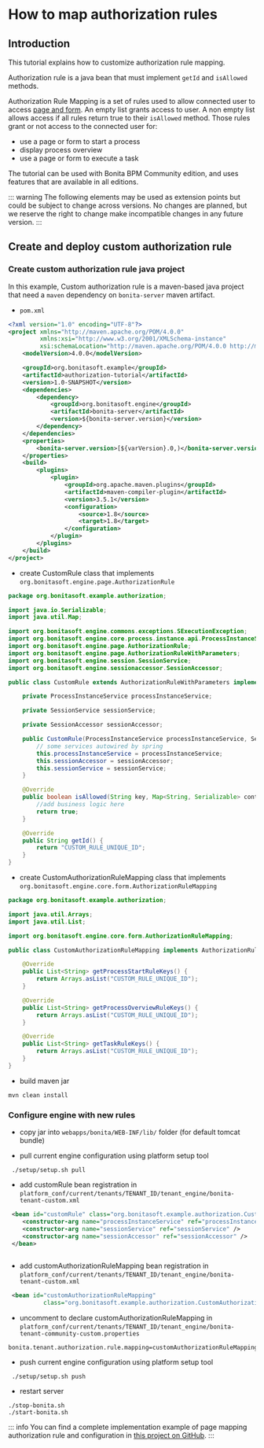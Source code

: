 # How to map authorization rules

## Introduction

This tutorial explains how to customize authorization rule mapping.

Authorization rule is a java bean that must implement `getId` and `isAllowed` methods.

Authorization Rule Mapping is a set of rules used to allow connected user to access [page and form](page-and-form-development-overview.md). An empty list grants access to user. A non empty list allows access if all rules return true to their `isAllowed` method. Those rules grant or not access to the connected user for:
  * use a page or form to start a process
  * display process overview
  * use a page or form to execute a task

The tutorial can be used with Bonita BPM Community edition, and uses features that are available in all editions.

::: warning
The following elements may be used as extension points but could be subject to change across versions. No changes are planned, but we reserve the right to change make incompatible changes in any future version.
:::

## Create and deploy custom authorization rule

### Create custom authorization rule java project

In this example, Custom authorization rule is a maven-based java project that need a `maven` dependency on `bonita-server` maven artifact.

* `pom.xml`

```xml
<?xml version="1.0" encoding="UTF-8"?>
<project xmlns="http://maven.apache.org/POM/4.0.0"
         xmlns:xsi="http://www.w3.org/2001/XMLSchema-instance"
         xsi:schemaLocation="http://maven.apache.org/POM/4.0.0 http://maven.apache.org/xsd/maven-4.0.0.xsd">
    <modelVersion>4.0.0</modelVersion>

    <groupId>org.bonitasoft.example</groupId>
    <artifactId>authorization-tutorial</artifactId>
    <version>1.0-SNAPSHOT</version>
    <dependencies>
        <dependency>
            <groupId>org.bonitasoft.engine</groupId>
            <artifactId>bonita-server</artifactId>
            <version>${bonita-server.version}</version>
        </dependency>
    </dependencies>
    <properties>
        <bonita-server.version>[${varVersion}.0,)</bonita-server.version>
    </properties>
    <build>
        <plugins>
            <plugin>
                <groupId>org.apache.maven.plugins</groupId>
                <artifactId>maven-compiler-plugin</artifactId>
                <version>3.5.1</version>
                <configuration>
                    <source>1.8</source>
                    <target>1.8</target>
                </configuration>
            </plugin>
        </plugins>
    </build>
</project>
```

* create CustomRule class that implements `org.bonitasoft.engine.page.AuthorizationRule`

```java
package org.bonitasoft.example.authorization;

import java.io.Serializable;
import java.util.Map;

import org.bonitasoft.engine.commons.exceptions.SExecutionException;
import org.bonitasoft.engine.core.process.instance.api.ProcessInstanceService;
import org.bonitasoft.engine.page.AuthorizationRule;
import org.bonitasoft.engine.page.AuthorizationRuleWithParameters;
import org.bonitasoft.engine.session.SessionService;
import org.bonitasoft.engine.sessionaccessor.SessionAccessor;

public class CustomRule extends AuthorizationRuleWithParameters implements AuthorizationRule {

    private ProcessInstanceService processInstanceService;

    private SessionService sessionService;

    private SessionAccessor sessionAccessor;

    public CustomRule(ProcessInstanceService processInstanceService, SessionService sessionService, SessionAccessor sessionAccessor) {
        // some services autowired by spring
        this.processInstanceService = processInstanceService;
        this.sessionAccessor = sessionAccessor;
        this.sessionService = sessionService;
    }

    @Override
    public boolean isAllowed(String key, Map<String, Serializable> context) throws SExecutionException {
        //add business logic here
        return true;
    }

    @Override
    public String getId() {
        return "CUSTOM_RULE_UNIQUE_ID";
    }
}

```

* create CustomAuthorizationRuleMapping class that implements `org.bonitasoft.engine.core.form.AuthorizationRuleMapping`

```java
package org.bonitasoft.example.authorization;

import java.util.Arrays;
import java.util.List;

import org.bonitasoft.engine.core.form.AuthorizationRuleMapping;

public class CustomAuthorizationRuleMapping implements AuthorizationRuleMapping {

    @Override
    public List<String> getProcessStartRuleKeys() {
        return Arrays.asList("CUSTOM_RULE_UNIQUE_ID");
    }

    @Override
    public List<String> getProcessOverviewRuleKeys() {
        return Arrays.asList("CUSTOM_RULE_UNIQUE_ID");
    }

    @Override
    public List<String> getTaskRuleKeys() {
        return Arrays.asList("CUSTOM_RULE_UNIQUE_ID");
    }
}

```

* build maven jar

```
mvn clean install
```

### Configure engine with new rules

* copy jar into `webapps/bonita/WEB-INF/lib/` folder (for default tomcat bundle)

* pull current engine configuration using platform setup tool

```
 ./setup/setup.sh pull  
```

* add customRule bean registration in `platform_conf/current/tenants/TENANT_ID/tenant_engine/bonita-tenant-custom.xml`

```xml
 <bean id="customRule" class="org.bonitasoft.example.authorization.CustomRule">
    <constructor-arg name="processInstanceService" ref="processInstanceService" />
    <constructor-arg name="sessionService" ref="sessionService" />
    <constructor-arg name="sessionAccessor" ref="sessionAccessor" />
 </bean>         
 
```

* add customAuthorizationRuleMapping bean registration in `platform_conf/current/tenants/TENANT_ID/tenant_engine/bonita-tenant-custom.xml`

```xml
 <bean id="customAuthorizationRuleMapping"
          class="org.bonitasoft.example.authorization.CustomAuthorizationRuleMapping"/>
```

* uncomment to declare customAuthorizationRuleMapping in `platform_conf/current/tenants/TENANT_ID/tenant_engine/bonita-tenant-community-custom.properties`

```
bonita.tenant.authorization.rule.mapping=customAuthorizationRuleMapping
```


* push current engine configuration using platform setup tool

```
 ./setup/setup.sh push  
```

* restart server

```
./stop-bonita.sh
./start-bonita.sh
```
::: info
You can find a complete implementation example of page mapping authorization rule and configuration in [this project on GitHub](https://github.com/bonitasoft/bonita-page-authorization-rules).
:::
